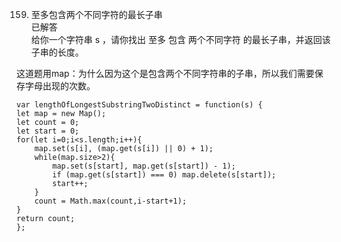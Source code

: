 159. 至多包含两个不同字符的最长子串    
已解答    
给你一个字符串 s ，请你找出 至多 包含 两个不同字符 的最长子串，并返回该子串的长度。       

这道题用map：为什么因为这个是包含两个不同字符串的子串，所以我们需要保存字母出现的次数。

```code
var lengthOfLongestSubstringTwoDistinct = function(s) {
let map = new Map();
let count = 0;
let start = 0;
for(let i=0;i<s.length;i++){
    map.set(s[i], (map.get(s[i]) || 0) + 1);
    while(map.size>2){
        map.set(s[start], map.get(s[start]) - 1);
        if (map.get(s[start]) === 0) map.delete(s[start]);
        start++;
    }
    count = Math.max(count,i-start+1);
}
return count;
};
```
